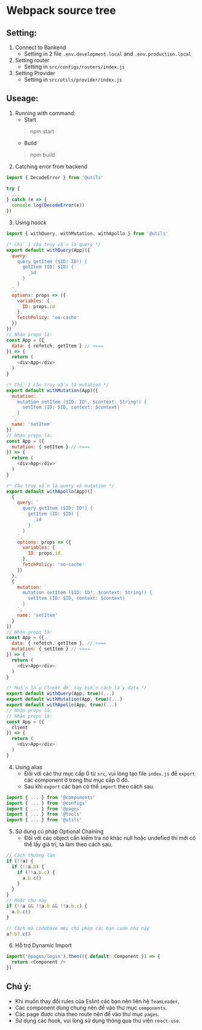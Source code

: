 # Webpack source tree

## Setting:
1. Connect to Bankend
    - Setting in 2 file ```.env.development.local``` and ```.env.production.local```
2. Setting router
    - Setting in ```src/configs/routers/index.js```
3. Setting Provider
    - Setting in ```src/utils/provider/index.js```

## Useage:
1. Running with command:
    - Start
    > npm start
    - Build
    > npm build
2. Catching error from backend
```javascript
import { DecodeError } from '@utils'

try {
  ...
} catch (e => {
  console.log(DecodeError(e))
})
```
3. Using hoock
```javascript
import { withQuery, withMutation, withApollo } from '@utils'

/* Chỉ 1 câu truy vấn là query */
export default withQuery(App)({
  query: `
    query getItem ($ID: ID!) {
      getItem (ID: $ID) {
        _id
      }
    }
  `,
  options: props => ({
    variables: {
      ID: props.id
    },
    fetchPolicy: 'no-cache'
  })
})
// Nhận props là:
const App = ({
  data: { refetch, getItem } // <===
}) => {
  return (
    <div>App</div>
  )
}

/* Chỉ 1 câu truy vấn là mutation */
export default withMutation(App)({
  mutation: `
    mutation setItem ($ID: ID!, $context: String!) {
      setItem (ID: $ID, context: $context)
    }
  `,
  name: 'setItem'
})
// Nhận props là:
const App = ({
  mutation: { setItem } // <===
}) => {
  return (
    <div>App</div>
  )
}

/* Câu truy vấn là query và mutation */
export default withApollo(App)([
  {
    query: `
      query getItem ($ID: ID!) {
        getItem (ID: $ID) {
          _id
        }
      }
    `,
    options: props => ({
      variables: {
        ID: props.id
      },
      fetchPolicy: 'no-cache'
    })
  },
  {
    mutation: `
      mutation setItem ($ID: ID!, $context: String!) {
        setItem (ID: $ID, context: $context)
      }
    `,
    name: 'setItem'
  }
])
// Nhận props là:
const App = ({
  data: { refetch, getItem }, // <===
  mutation: { setItem } // <===
}) => {
  return (
    <div>App</div>
  )
}

/* Muốn lấy Client để tùy biến cách lấy data */
export default withQuery(App, true)(...)
export default withMutation(App, true)(...)
export default withApollo(App, true)(...)
// Nhận props là:
// Nhận props là:
const App = ({
  client
}) => {
  return (
    <div>App</div>
  )
}
```
4. Using alias
    - Đối với các thư mục cấp 0 từ ```src```, vui lòng tạo file ```index.js``` để ```export``` các component ở trong thư mục cấp 0 đó.
    - Sau khi ```export``` các bạn có thể ```import``` theo cách sau.
```javascript
import { ... } from '@components'
import { ... } from '@configs'
import { ... } from '@pages'
import { ... } from '@tools'
import { ... } from '@utils'
```
5. Sử dụng cú pháp Optional Chaining
    - Đối với các object cần kiểm tra nó khác null hoặc undefied thì mới có thể lấy giá trị, ta làm theo cách sau.
```javascript
// Cách thường làm
if (!!a) {
  if (!!a.b) {
    if (!!a.b.c) {
      a.b.c()
    }
  }
}
// Hoặc như này
if (!!a && !!a.b && !!a.b.c) {
  a.b.c()
}

// Cách mà codebase mới cho phép các bạn code như này
a?.b?.c()
```
6. Hỗ trợ Dynamic Import
```javascript
import('@pages/login').then(({ default: Component }) => {
  return <Component />
})
```

## Chú ý:
- Khi muốn thay đổi rules của Eslint các bạn nên liên hệ ```TeamLeader```.
- Các component dùng chung nên để vào thư mục ```components```.
- Các page được chia theo route nên để vào thư mục ```pages```.
- Sử dụng các hook, vui lòng sử dụng thông qua thư viện ```react-use```.